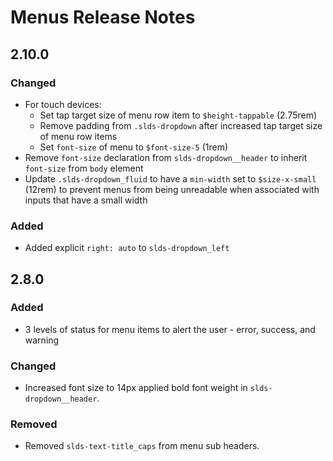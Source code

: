 <!-- Release notes authoring guidelines: http://keepachangelog.com/ -->

# Menus Release Notes

<!-- ## [Unreleased] -->

## 2.10.0

### Changed

- For touch devices:
  - Set tap target size of menu row item to `$height-tappable` (2.75rem)
  - Remove padding from `.slds-dropdown` after increased tap target size of menu row items
  - Set `font-size` of menu to `$font-size-5` (1rem)
- Remove `font-size` declaration from `slds-dropdown__header` to inherit `font-size` from `body` element
- Update `.slds-dropdown_fluid` to have a `min-width` set to `$size-x-small` (12rem) to prevent menus from being unreadable when associated with inputs that have a small width

### Added
- Added explicit `right: auto` to `slds-dropdown_left`

## 2.8.0

### Added

- 3 levels of status for menu items to alert the user - error, success, and warning

### Changed

- Increased font size to 14px applied bold font weight in `slds-dropdown__header`.

### Removed

- Removed `slds-text-title_caps` from menu sub headers.
